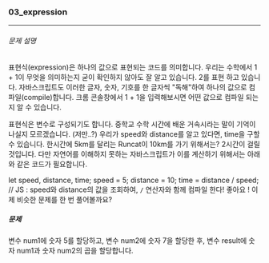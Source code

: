### 03_expression

***

###### 문제 설명

표현식(expression)은 하나의 값으로 표현되는 코드를 의미합니다. 우리는 수학에서 1 + 1이 무엇을 의미하는지 굳이 확인하지 않아도 잘 알고 있습니다. 2를 표현 하고 있습니다. 자바스크립트도 이러한 글자, 숫자, 기호를 한 글자씩 "독해"하여 하나의 값으로 컴파일(compile)합니다. 크롬 콘솔창에서 1 + 1을 입력해보시면 어떤 값으로 컴파일 되는지 알 수 있습니다.

표현식은 변수로 구성되기도 합니다. 중학교 수학 시간에 배운 거속시라는 말이 기억이 나실지 모르겠습니다. (저만..?) 우리가 speed와 distance를 알고 있다면, time을 구할 수 있습니다. 한시간에 5km를 달리는 Runcat이 10km를 가기 위해서는? 2시간이 걸릴 것입니다. 다만 자연어를 이해하지 못하는 자바스크립트가 이를 계산하기 위해서는 아래와 같은 코드가 필요합니다.

let speed, distance, time;
speed = 5;
distance = 10;
time = distance / speed; 
// JS : speed와 distance의 값을 조회하여, `/` 연산자와 함께 컴파일 한다!
좋아요 ! 이제 비슷한 문제를 한 번 풀어볼까요?

##### 문제

변수 num1에 숫자 5를 할당하고, 변수 num2에 숫자 7을 할당한 후, 변수 result에 숫자 num1과 숫자 num2의 곱을 할당합니다.